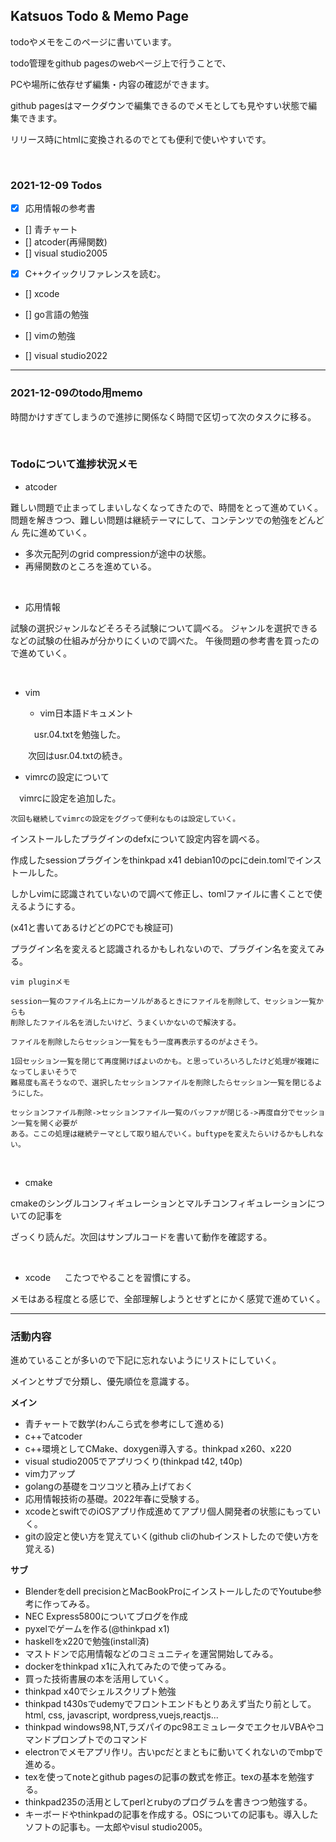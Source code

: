 ## Katsuos Todo & Memo Page

todoやメモをこのページに書いています。

todo管理をgithub pagesのwebページ上で行うことで、

PCや場所に依存せず編集・内容の確認ができます。

github pagesはマークダウンで編集できるのでメモとしても見やすい状態で編集できます。

リリース時にhtmlに変換されるのでとても便利で使いやすいです。

<br />

### 2021-12-09 Todos

- [x] 応用情報の参考書
- [] 青チャート
- [] atcoder(再帰関数)
- [] visual studio2005
- [x] C++クイックリファレンスを読む。
- [] xcode
- [] go言語の勉強
- [] vimの勉強

- [] visual studio2022


***

### 2021-12-09のtodo用memo

時間かけすぎてしまうので進捗に関係なく時間で区切って次のタスクに移る。



<br />

### Todoについて進捗状況メモ

- atcoder

難しい問題で止まってしまいしなくなってきたので、時間をとって進めていく。
問題を解きつつ、難しい問題は継続テーマにして、コンテンツでの勉強をどんどん
先に進めていく。

- 多次元配列のgrid compressionが途中の状態。
- 再帰関数のところを進めている。

<br />

- 応用情報

試験の選択ジャンルなどそろそろ試験について調べる。
ジャンルを選択できるなどの試験の仕組みが分かりにくいので調べた。
午後問題の参考書を買ったので進めていく。

<br />

- vim

  - vim日本語ドキュメント
  
  　usr.04.txtを勉強した。
   
　　次回はusr.04.txtの続き。

  - vimrcの設定について
  
   　vimrcに設定を追加した。
    
    次回も継続してvimrcの設定をググって便利なものは設定していく。
    

インストールしたプラグインのdefxについて設定内容を調べる。

作成したsessionプラグインをthinkpad x41 debian10のpcにdein.tomlでインストールした。

しかしvimに認識されていないので調べて修正し、tomlファイルに書くことで使えるようにする。

(x41と書いてあるけどどのPCでも検証可)

プラグイン名を変えると認識されるかもしれないので、プラグイン名を変えてみる。


```
vim pluginメモ

session一覧のファイル名上にカーソルがあるときにファイルを削除して、セッション一覧からも
削除したファイル名を消したいけど、うまくいかないので解決する。

ファイルを削除したらセッション一覧をもう一度再表示するのがよさそう。

1回セッション一覧を閉じて再度開けばよいのかも。と思っていろいろしたけど処理が複雑になってしまいそうで
難易度も高そうなので、選択したセッションファイルを削除したらセッション一覧を閉じるようにした。

セッションファイル削除->セッションファイル一覧のバッファが閉じる->再度自分でセッション一覧を開く必要が
ある。ここの処理は継続テーマとして取り組んでいく。buftypeを変えたらいけるかもしれない。
```

<br />

- cmake

cmakeのシングルコンフィギュレーションとマルチコンフィギュレーションについての記事を

ざっくり読んだ。次回はサンプルコードを書いて動作を確認する。

<br />

- xcode
　
こたつでやることを習慣にする。

メモはある程度とる感じで、全部理解しようとせずとにかく感覚で進めていく。

***

### 活動内容

進めていることが多いので下記に忘れないようにリストにしていく。

メインとサブで分類し、優先順位を意識する。

**メイン**

- 青チャートで数学(わんこら式を参考にして進める)
- c++でatcoder
- c++環境としてCMake、doxygen導入する。thinkpad x260、x220
- visual studio2005でアプリつくり(thinkpad t42, t40p)
- vim力アップ
- golangの基礎をコツコツと積み上げておく
- 応用情報技術の基礎。2022年春に受験する。
- xcodeとswiftでのiOSアプリ作成進めてアプリ個人開発者の状態にもっていく。
- gitの設定と使い方を覚えていく(github cliのhubインストしたので使い方を覚える)

**サブ**

- Blenderをdell precisionとMacBookProにインストールしたのでYoutube参考に作ってみる。
- NEC Express5800についてブログを作成
- pyxelでゲームを作る(@thinkpad x1)
- haskellをx220で勉強(install済)
- マストドンで応用情報などのコミュニティを運営開始してみる。
- dockerをthinkpad x1に入れてみたので使ってみる。
- 買った技術書展の本を活用していく。
- thinkpad x40でシェルスクリプト勉強
- thinkpad t430sでudemyでフロントエンドもとりあえず当たり前として。html, css, javascript, wordpress,vuejs,reactjs...
- thinkpad windows98,NT,ラズパイのpc98エミュレータでエクセルVBAやコマンドプロンプトでのコマンド
- electronでメモアプリ作リ。古いpcだとまともに動いてくれないのでmbpで進める。
- texを使ってnoteとgithub pagesの記事の数式を修正。texの基本を勉強する。
- thinkpad235の活用としてperlとrubyのプログラムを書きつつ勉強する。
- キーボードやthinkpadの記事を作成する。OSについての記事も。導入したソフトの記事も。一太郎やvisul studio2005。
